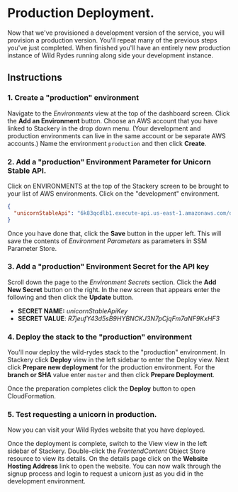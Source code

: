 # Production Deployment.
Now that we've provisioned a development version of the service, you will provision a production version. You'll repeat many of the previous steps you've just completed. When finished you'll have an entirely new production instance of Wild Rydes running along side your development instance.

## Instructions
### 1. Create a "production" environment
Navigate to the *Environments* view at the top of the dashboard screen. Click the **Add an Environment** button. Choose an AWS account that you have linked to Stackery in the drop down menu. (Your development and production environments can live in the same account or be separate AWS accounts.) Name the environment `production` and then click **Create**.

### 2. Add a "production" Environment Parameter for Unicorn Stable API.
Click on ENVIRONMENTS at the top of the Stackery screen to be brought to your list of AWS environments. Click on the "development" environment.

```JSON
{
  "unicornStableApi": "6k83qcdlb1.execute-api.us-east-1.amazonaws.com/development"
}
```

Once you have done that, click the **Save** button in the upper left. This will save the contents of *Environment Parameters* as parameters in SSM Parameter Store.

### 3. Add a "production" Environment Secret for the API key

Scroll down the page to the *Environment Secrets* section. Click the **Add New Secret** button on the right. In the new screen that appears enter the following and then click the **Update** button.

* **SECRET NAME:** *unicornStableApiKey*
* **SECRET VALUE**: *R7jeufY43d5sB9HYBNCKJ3N7pCjqFm7aNF9KxHF3*


### 4. Deploy the stack to the "production" environment

You'll now deploy the wild-rydes stack to the "production" environment. In Stackery click **Deploy** view in the left sidebar to enter the Deploy view. Next click **Prepare new deployment** for the production environment. For the **branch or SHA** value enter `master` and then click **Prepare Deployment**.

Once the preparation completes click the **Deploy** button to open CloudFormation.


### 5. Test requesting a unicorn in production.
Now you can visit your Wild Rydes website that you have deployed.

Once the deployment is complete, switch to the View view in the left sidebar of Stackery. Double-click the *FrontendContent* Object Store resource to view its details. On the details page click on the **Website Hosting Address** link to open the website. You can now walk through the signup process and login to request a unicorn just as you did in the development environment.
